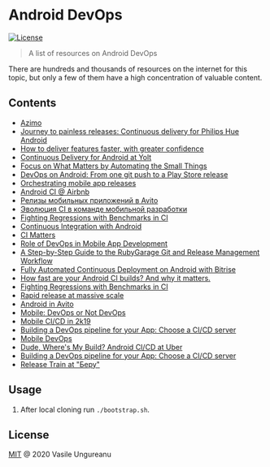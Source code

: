 # Android DevOps

<a href="https://github.com/VasileUngureanu/repository-template/blob/master/LICENSE"><img src="https://img.shields.io/badge/license-MIT-green.svg" alt="License"></a>

> A list of resources on Android DevOps

There are hundreds and thousands of resources on the internet for this topic, but only a few of them have a high concentration of valuable content.

## Contents

* [Azimo](https://www.youtube.com/watch?v=c8v4u7BC8aw)
* [Journey to painless releases: Continuous delivery for Philips Hue Android](https://www.youtube.com/watch?v=VkFcJZWtufA)
* [How to deliver features faster, with greater confidence](https://www.youtube.com/watch?v=c3aoRO1GFO4&feature=youtu.be)
* [Continuous Delivery for Android at Yolt](https://www.youtube.com/watch?v=Z5Jt08qP610&feature=youtu.be)
* [Focus on What Matters by Automating the Small Things](https://www.youtube.com/watch?v=gQrtLZu5lgk&list=PLzJZrgVJE8BZqXB8jXMJOkMJmA1VxxCp7&index=14&t=0s)
* [DevOps on Android: From one git push to a Play Store release](https://www.youtube.com/watch?v=O58yq8B3shc)
* [Orchestrating mobile app releases](https://www.youtube.com/watch?v=VZBqaEnUhxE&feature=youtu.be)
* [Android CI @ Airbnb](https://www.youtube.com/watch?v=HShVflK-lmI)
* [Релизы мобильных приложений в Avito](https://www.youtube.com/watch?v=r3rUedCbe7Q)
* [Эволюция CI в команде мобильной разработки](https://www.youtube.com/watch?v=lz8MNATTUCU)
* [Fighting Regressions with Benchmarks in CI](https://www.youtube.com/watch?v=yszRpGp3ijI)
* [Continuous Integration with Android](https://www.youtube.com/watch?v=-GZP2DaXIPk)
* [CI Matters](https://github.com/vgaidarji/ci-matters)
* [Role of DevOps in Mobile App Development](https://hackernoon.com/role-of-devops-in-mobile-app-development-mobile-devops-25e684fcd52e)
* [A Step-by-Step Guide to the RubyGarage Git and Release Management Workflow](https://rubygarage.org/blog/git-and-release-management-workflow)
* [Fully Automated Continuous Deployment on Android with Bitrise](https://overflow.buffer.com/2018/11/29/fully-automated-continuous-deployment-on-android-with-bitrise/)
* [How fast are your Android CI builds? And why it matters.](https://proandroiddev.com/how-fast-are-your-android-ci-builds-and-why-it-matters-a4309e40981f)
* [Fighting Regressions with Benchmarks in CI](https://medium.com/androiddevelopers/fighting-regressions-with-benchmarks-in-ci-6ea9a14b5c71)
* [Rapid release at massive scale](https://engineering.fb.com/web/rapid-release-at-massive-scale/?utm_campaign=Clean%2BCode&utm_medium=email&utm_source=Clean_Code_4)
* [Android in Avito](https://avito-tech.github.io/avito-android/)
* [Mobile: DevOps or Not DevOps](https://speakerdeck.com/vlivanov/mobile-devops-or-not-devops)
* [Mobile CI/CD in 2k19](https://speakerdeck.com/vlivanov/cd-in-2k19?slide=123)
* [Building a DevOps pipeline for your App: Choose a CI/CD server](https://proandroiddev.com/building-a-devops-pipeline-for-your-app-choose-a-ci-cd-server-fd99e886ab76)
* [Mobile DevOps](https://www.bitrise.io/mobile-devops)
* [Dude, Where's My Build? Android CI/CD at Uber](https://www.youtube.com/watch?list=PLYioXtkIMlS9CMDDq3TcmxXsC455x6_XL&v=oC4476fR4rI)
* [Building a DevOps pipeline for your App: Choose a CI/CD server](https://www.droidcon.com/news-detail?content-id=/repository/collaboration/Groups/spaces/droidcon_hq/Documents/public/news/android-news/Building%20a%20DevOps%20pipeline%20for%20your%20App!%20Choose%20a%20CI%20or%20CD%20server)
* [Release Train at "Беру"](https://www.youtube.com/watch?v=8iwkFkkV9es&t=3118s)

## Usage

1. After local cloning run `./bootstrap.sh`.

License
-------

[MIT](LICENSE) @ 2020 Vasile Ungureanu

